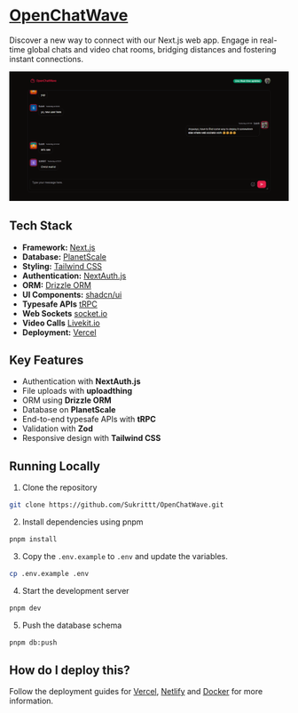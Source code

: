 # [OpenChatWave](https://open-chat-wave.vercel.app)
Discover a new way to connect with our Next.js web app. Engage in real-time global chats and video chat rooms, bridging distances and fostering instant connections.

[![OpenChatWave](./public/homepage-snapshot.png)](https://open-chat-wave.vercel.app)

## Tech Stack

- **Framework:** [Next.js](https://nextjs.org)
- **Database:** [PlanetScale](https://planetscale.com/)
- **Styling:** [Tailwind CSS](https://tailwindcss.com)
- **Authentication:** [NextAuth.js](https://next-auth.js.org/)
- **ORM:** [Drizzle ORM](https://orm.drizzle.team/)
- **UI Components:** [shadcn/ui](https://ui.shadcn.com)
- **Typesafe APIs** [tRPC](https://trpc.io/)
- **Web Sockets** [socket.io](https://socket.io/)
- **Video Calls** [Livekit.io](https://livekit.io/)
- **Deployment:** [Vercel](https://vercel.com/dashboard)

## Key Features

- Authentication with **NextAuth.js**
- File uploads with **uploadthing**
- ORM using **Drizzle ORM**
- Database on **PlanetScale**
- End-to-end typesafe APIs with **tRPC**
- Validation with **Zod**
- Responsive design with **Tailwind CSS**

## Running Locally

1. Clone the repository

```bash
git clone https://github.com/Sukrittt/OpenChatWave.git
```

2. Install dependencies using pnpm

```bash
pnpm install
```

3. Copy the `.env.example` to `.env` and update the variables.

```bash
cp .env.example .env
```

4. Start the development server

```bash
pnpm dev
```

5. Push the database schema

```bash
pnpm db:push
```

## How do I deploy this?

Follow the deployment guides for [Vercel](https://create.t3.gg/en/deployment/vercel), [Netlify](https://create.t3.gg/en/deployment/netlify) and [Docker](https://create.t3.gg/en/deployment/docker) for more information.
